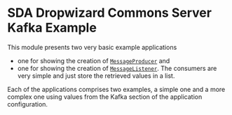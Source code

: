 # SDA Dropwizard Commons Server Kafka Example

This module presents two very basic example applications
 * one for showing the creation of [`MessageProducer`](https://github.com/SDA-SE/sda-dropwizard-commons/tree/master/sda-commons-server-kafka-example/src/main/java/org/sdase/commons/server/kafka/KafkaExampleProducerApplication.java) and 
 * one for showing the creation of [`MessageListener`](https://github.com/SDA-SE/sda-dropwizard-commons/tree/master/sda-commons-server-kafka-example/src/main/java/org/sdase/commons/server/kafka/KafkaExampleConsumerApplication.java). The consumers are very simple and just store the retrieved values in a list.  

Each of the applications comprises two examples, a simple one and a more complex one using values from the Kafka section of the application configuration.